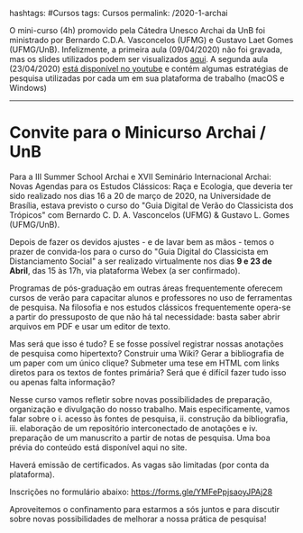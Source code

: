 hashtags: #Cursos
tags: Cursos
permalink: /2020-1-archai


O mini-curso (4h) promovido pela Cátedra Unesco Archai da UnB foi ministrado por Bernardo C.D.A. Vasconcelos (UFMG) e Gustavo Laet Gomes (UFMG/UnB). Infelizmente, a primeira aula (09/04/2020) não foi gravada, mas os slides utilizados podem ser visualizados [aqui](https://prezi.com/p/36gy_bivht4o/?present=1). A segunda aula (23/04/2020) [está disponível no youtube](https://youtu.be/_EANXtdH5V0) e contém algumas estratégias de pesquisa utilizadas por cada um em sua plataforma de trabalho (macOS e Windows)

---

# Convite para o Minicurso Archai / UnB

Para a III Summer School Archai e XVII Seminário Internacional Archai: Novas Agendas para os Estudos Clássicos: Raça e Ecologia, que deveria ter sido realizado nos dias 16 a 20 de março de 2020, na Universidade de Brasília, estava previsto o curso do "Guia Digital de Verão do Classicista dos Trópicos" com Bernardo C. D. A. Vasconcelos (UFMG) & Gustavo L. Gomes (UFMG/UnB).

Depois de fazer os devidos ajustes - e de lavar bem as mãos - temos o prazer de convida-los para o curso do "Guia Digital do Classicista em Distanciamento Social" a ser realizado virtualmente nos dias **9 e 23 de Abril**, das 15 às 17h, via plataforma Webex (a ser confirmado).

Programas de pós-graduação em outras áreas frequentemente oferecem cursos de verão para capacitar alunos e professores no uso de ferramentas de pesquisa. Na filosofia e nos estudos clássicos frequentemente opera-se a partir do pressuposto de que não há tal necessidade: basta saber abrir arquivos em PDF e usar um editor de texto.

Mas será que isso é tudo? E se fosse possível registrar nossas anotações de pesquisa como hipertexto? Construir uma Wiki? Gerar a bibliografia de um paper com um único clique? Submeter uma tese em HTML com links diretos para os textos de fontes primária? Será que é difícil fazer tudo isso ou apenas falta informação?

Nesse curso vamos refletir sobre novas possibilidades de preparação, organização e divulgação do nosso trabalho. Mais especificamente, vamos falar sobre o i. acesso às fontes de pesquisa, ii. construção da bibliografia, iii. elaboração de um repositório interconectado de anotações e iv. preparação de um manuscrito a partir de notas de pesquisa. Uma boa prévia do conteúdo está disponível aqui no site.

Haverá emissão de certificados. As vagas são limitadas (por conta da plataforma).

Inscrições no formulário abaixo: https://forms.gle/YMFePpjsaoyJPAj28

Aproveitemos o confinamento para estarmos a sós juntos e para discutir sobre novas possibilidades de melhorar a nossa prática de pesquisa!
